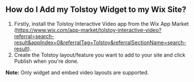 ## How do I Add my Tolstoy Widget to my Wix Site?

1. Firstly, install the Tolstoy Interactive Video app from the Wix App Market (https://www.wix.com/app-market/tolstoy-interactive-video?referral=search-result&appIndex=0&referralTag=Tolstoy&referralSectionName=search-result). 
2. Create the Tolstoy layout/feature you want to add to your site and click Publish when you're done. 

**Note:** Only widget and embed video layouts are supported.